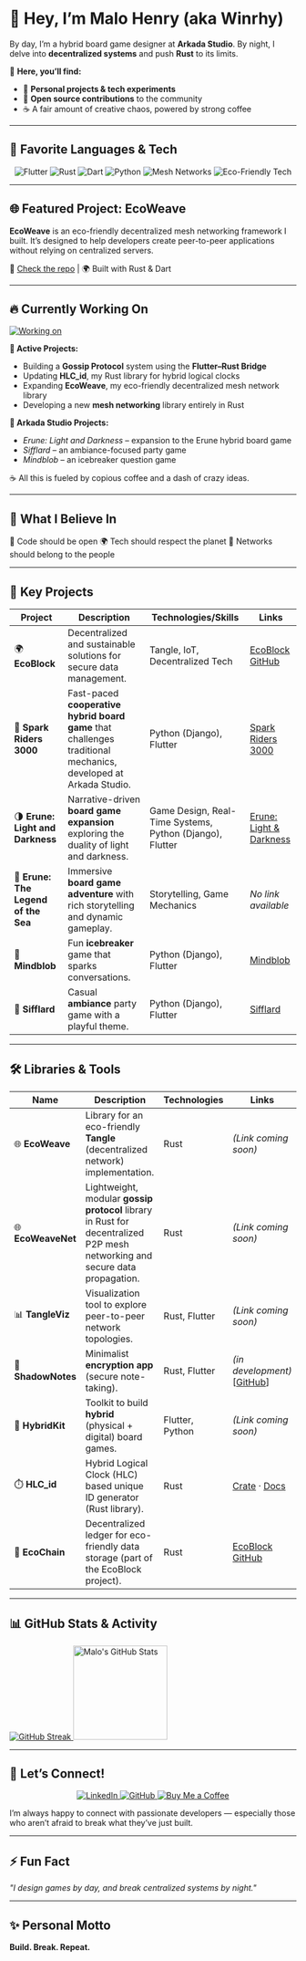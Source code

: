 # 👋 Hey, I’m Malo Henry (aka Winrhy)

By day, I’m a hybrid board game designer at **Arkada Studio**. By night, I delve into **decentralized systems** and push **Rust** to its limits.

📍 **Here, you’ll find:**

* 🚀 **Personal projects & tech experiments**
* 🤝 **Open source contributions** to the community
* ☕ A fair amount of creative chaos, powered by strong coffee

---

## 🚀 Favorite Languages & Tech

<p align="center">
    <img src="https://img.shields.io/badge/Code-Flutter-blue?logo=flutter&logoColor=white&style=for-the-badge" alt="Flutter" />
    <img src="https://img.shields.io/badge/Code-Rust-orange?logo=rust&logoColor=white&style=for-the-badge" alt="Rust" />
    <img src="https://img.shields.io/badge/Code-Dart-blue?logo=dart&logoColor=white&style=for-the-badge" alt="Dart" />
    <img src="https://img.shields.io/badge/Code-Python-yellow?logo=python&logoColor=white&style=for-the-badge" alt="Python" />
    <img src="https://img.shields.io/badge/Infra-Mesh%20Networks-00C853?style=for-the-badge" alt="Mesh Networks" />
    <img src="https://img.shields.io/badge/Eco%20Friendly%20Tech-%E2%9C%A8-green?style=for-the-badge" alt="Eco-Friendly Tech" />
</p>

---

## 🌐 Featured Project: EcoWeave

**EcoWeave** is an eco-friendly decentralized mesh networking framework I built. It’s designed to help developers create peer-to-peer applications without relying on centralized servers.

🔗 [Check the repo](https://github.com/EcoBlock-Network) | 🌍 Built with Rust & Dart

---

## 🔥 Currently Working On

[![Working on](https://img.shields.io/badge/Working%20on-Mesh%20Protocol%20%7C%20EcoWeave%20%7C%20Hybrid%20Games-brightgreen)](https://github.com/MaloWinrhy)

**🚀 Active Projects:**

* Building a **Gossip Protocol** system using the **Flutter–Rust Bridge**
* Updating **HLC\_id**, my Rust library for hybrid logical clocks
* Expanding **EcoWeave**, my eco-friendly decentralized mesh network library
* Developing a new **mesh networking** library entirely in Rust

**🎲 Arkada Studio Projects:**

* *Erune: Light and Darkness* – expansion to the Erune hybrid board game
* *Sifflard* – an ambiance-focused party game
* *Mindblob* – an icebreaker question game

☕ All this is fueled by copious coffee and a dash of crazy ideas.

---

## 🌱 What I Believe In

🔗 Code should be open
🌍 Tech should respect the planet
🔐 Networks should belong to the people

---

## 🔑 Key Projects

| Project                             | Description                                                                                                     | Technologies/Skills                                      | Links                                                                     |
| ----------------------------------- | --------------------------------------------------------------------------------------------------------------- | -------------------------------------------------------- | ------------------------------------------------------------------------- |
| 🌍 **EcoBlock**                     | Decentralized and sustainable solutions for secure data management.                                             | Tangle, IoT, Decentralized Tech                          | [EcoBlock GitHub](https://github.com/EcoBlock-Network)                    |
| 🚀 **Spark Riders 3000**            | Fast-paced **cooperative hybrid board game** that challenges traditional mechanics, developed at Arkada Studio. | Python (Django), Flutter                                 | [Spark Riders 3000](https://www.arkada.studio/spark-riders-3000)          |
| 🌗 **Erune: Light and Darkness**    | Narrative-driven **board game expansion** exploring the duality of light and darkness.                          | Game Design, Real-Time Systems, Python (Django), Flutter | [Erune: Light & Darkness](https://www.arkada.studio/erune-light-darkness) |
| 🌊 **Erune: The Legend of the Sea** | Immersive **board game adventure** with rich storytelling and dynamic gameplay.                                 | Storytelling, Game Mechanics                             | *No link available*                                                       |
| 💬 **Mindblob**                     | Fun **icebreaker** game that sparks conversations.                                                              | Python (Django), Flutter                                 | [Mindblob](https://www.arkada.studio/mind-blob)                           |
| 🥓 **Sifflard**                     | Casual **ambiance** party game with a playful theme.                                                            | Python (Django), Flutter                                 | [Sifflard](https://www.arkada.studio/sifflard)                            |

---

## 🛠️ Libraries & Tools

| Name               | Description                                                                                                                 | Technologies    | Links                                                                     |
| ------------------ | --------------------------------------------------------------------------------------------------------------------------- | --------------- | ------------------------------------------------------------------------- |
| 🌐 **EcoWeave**    | Library for an eco-friendly **Tangle** (decentralized network) implementation.                                              | Rust            | *(Link coming soon)*                                                      |
| 🌐 **EcoWeaveNet** | Lightweight, modular **gossip protocol** library in Rust for decentralized P2P mesh networking and secure data propagation. | Rust            | *(Link coming soon)*                                                      |
| 📊 **TangleViz**   | Visualization tool to explore peer-to-peer network topologies.                                                              | Rust, Flutter   | *(Link coming soon)*                                                      |
| 🔐 **ShadowNotes** | Minimalist **encryption app** (secure note-taking).                                                                         | Rust, Flutter   | *(in development)* \[[GitHub](https://github.com/MaloWinrhy/ShadowNotes)] |
| 🎲 **HybridKit**   | Toolkit to build **hybrid** (physical + digital) board games.                                                               | Flutter, Python | *(Link coming soon)*                                                      |
| ⏱️ **HLC\_id**     | Hybrid Logical Clock (HLC) based unique ID generator (Rust library).                                                        | Rust            | [Crate](https://crates.io/crates/hlc_id) · [Docs](https://docs.rs/hlc_id) |
| 🔗 **EcoChain**    | Decentralized ledger for eco-friendly data storage (part of the EcoBlock project).                                          | Rust            | [EcoBlock GitHub](https://github.com/EcoBlock-Network)                    |

---

## 📊 GitHub Stats & Activity

<p>
    <a href="https://git.io/streak-stats">
        <img src="https://github-readme-streak-stats.herokuapp.com?user=MaloWinrhy&theme=dark" alt="GitHub Streak" />
    </a>
    <img height="165" src="https://github-readme-stats.vercel.app/api?username=MaloWinrhy&show_icons=true&theme=highcontrast&hide_border=true" alt="Malo's GitHub Stats" />
</p>

---

## 💬 Let’s Connect!

<p align="center">
    <a href="https://www.linkedin.com/in/malo-winrhy-henry">
        <img src="https://img.shields.io/badge/LinkedIn-0077B5?style=for-the-badge&logo=linkedin&logoColor=white" alt="LinkedIn">
    </a>
    <a href="https://github.com/MaloWinrhy">
        <img src="https://img.shields.io/badge/GitHub-100000?style=for-the-badge&logo=github&logoColor=white" alt="GitHub">
    </a>
    <a href="https://www.buymeacoffee.com/winrhy">
        <img src="https://img.shields.io/badge/Buy%20Me%20a%20Coffee-FFDD00?style=for-the-badge&logo=buy-me-a-coffee&logoColor=black" alt="Buy Me a Coffee">
    </a>
</p>

I’m always happy to connect with passionate developers — especially those who aren’t afraid to break what they’ve just built.

---

## ⚡ Fun Fact

*"I design games by day, and break centralized systems by night."*

---

## ✨ Personal Motto

**Build. Break. Repeat.**


